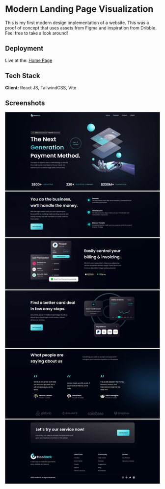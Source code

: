 
# Modern Landing Page Visualization

This is my first modern design implementation of a website. This was a proof of concept
that uses assets from Figma and inspiration from Dribble. Feel free to take a look around!


## Deployment

Live at the: [Home Page](https://polite-wisp-a0b2ed.netlify.app/)
## Tech Stack

**Client:** React JS, TailwindCSS, Vite

## Screenshots

![App Screenshot](src/assets/website-1.png)
![App Screenshot](src/assets/website-2.png)
![App Screenshot](src/assets/website-3.png)
![App Screenshot](src/assets/website-4.png)
![App Screenshot](src/assets/website-5.png)
![App Screenshot](src/assets/website-6.png)